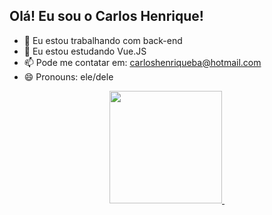 ## Olá! Eu sou o Carlos Henrique!

- 🔭 Eu estou trabalhando com back-end
- 🌱 Eu estou estudando Vue.JS
- 📫 Pode me contatar em: carloshenriqueba@hotmail.com
- 😄 Pronouns: ele/dele

<div align="center">
  <a href="https://github.com/carloshenrique93">
<img height="180em" src="https://github-readme-stats.vercel.app/api?username=carloshenrique93&show_icons=true&theme=dark&include_all_commits=true&count_private=true"/>
  <img height="180em" scr="https://github-readme-stats.vercel.app/api/top-langs/?username=carloshenrique93&layout=compact&langs_count=16&theme=dark"/>
</div>
